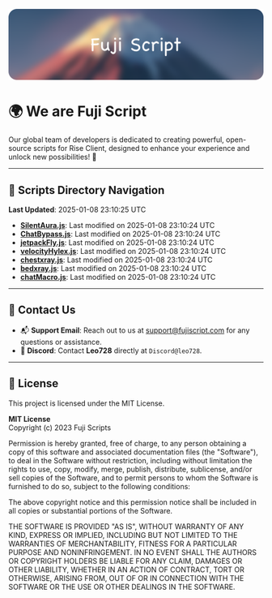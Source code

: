 ![Banner](.github/b.webp)

# 🌍 **We are Fuji Script**

Our global team of developers is dedicated to creating powerful, open-source scripts for Rise Client, designed to enhance your experience and unlock new possibilities! 🌟

---
<!-- SCRIPTS_NAVIGATION_START -->
## 📂 **Scripts Directory Navigation**

**Last Updated**: 2025-01-08 23:10:25 UTC

- **[SilentAura.js](scripts/SilentAura.js)**: Last modified on 2025-01-08 23:10:24 UTC
- **[ChatBypass.js](scripts/ChatBypass.js)**: Last modified on 2025-01-08 23:10:24 UTC
- **[jetpackFly.js](scripts/jetpackFly.js)**: Last modified on 2025-01-08 23:10:24 UTC
- **[velocityHylex.js](scripts/velocityHylex.js)**: Last modified on 2025-01-08 23:10:24 UTC
- **[chestxray.js](scripts/chestxray.js)**: Last modified on 2025-01-08 23:10:24 UTC
- **[bedxray.js](scripts/bedxray.js)**: Last modified on 2025-01-08 23:10:24 UTC
- **[chatMacro.js](scripts/chatMacro.js)**: Last modified on 2025-01-08 23:10:24 UTC

<!-- SCRIPTS_NAVIGATION_END -->

---

## 💬 **Contact Us**  
- 📬 **Support Email**: Reach out to us at [support@fujiscript.com](mailto:support@fujiscript.com) for any questions or assistance.  
- 💬 **Discord**: Contact **Leo728** directly at `Discord@leo728`.

---

## 📜 **License**

This project is licensed under the MIT License.  

**MIT License**  
Copyright (c) 2023 Fuji Scripts  

Permission is hereby granted, free of charge, to any person obtaining a copy of this software and associated documentation files (the "Software"), to deal in the Software without restriction, including without limitation the rights to use, copy, modify, merge, publish, distribute, sublicense, and/or sell copies of the Software, and to permit persons to whom the Software is furnished to do so, subject to the following conditions:  

The above copyright notice and this permission notice shall be included in all copies or substantial portions of the Software.  

THE SOFTWARE IS PROVIDED "AS IS", WITHOUT WARRANTY OF ANY KIND, EXPRESS OR IMPLIED, INCLUDING BUT NOT LIMITED TO THE WARRANTIES OF MERCHANTABILITY, FITNESS FOR A PARTICULAR PURPOSE AND NONINFRINGEMENT. IN NO EVENT SHALL THE AUTHORS OR COPYRIGHT HOLDERS BE LIABLE FOR ANY CLAIM, DAMAGES OR OTHER LIABILITY, WHETHER IN AN ACTION OF CONTRACT, TORT OR OTHERWISE, ARISING FROM, OUT OF OR IN CONNECTION WITH THE SOFTWARE OR THE USE OR OTHER DEALINGS IN THE SOFTWARE.  
